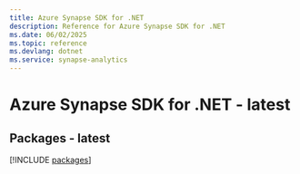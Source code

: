 ```yaml
---
title: Azure Synapse SDK for .NET
description: Reference for Azure Synapse SDK for .NET
ms.date: 06/02/2025
ms.topic: reference
ms.devlang: dotnet
ms.service: synapse-analytics
---
```

# Azure Synapse SDK for .NET - latest
## Packages - latest
[!INCLUDE [packages](synapse-index.md)]